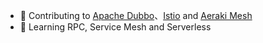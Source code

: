 <!--
**pinxiong/pinxiong** is a ✨ _special_ ✨ repository because its `README.md` (this file) appears on your GitHub profile.

Here are some ideas to get you started:

- 🔭 I’m currently working on ...
- 🌱 I’m currently learning ...
- 👯 I’m looking to collaborate on ...
- 🤔 I’m looking for help with ...
- 💬 Ask me about ...
- 📫 How to reach me: ...
- 😄 Pronouns: ...
- ⚡ Fun fact: ...
-->
+ 👯 Contributing to [Apache Dubbo](https://github.com/apache/dubbo)、[Istio](https://github.com/istio/istio) and [Aeraki Mesh](https://github.com/aeraki-mesh/aeraki)
+ 🔭 Learning RPC, Service Mesh and Serverless

<!--
![Xiong, Pin's GitHub stats](https://github-readme-stats.vercel.app/api?username=pinxiong&show_icons=true&theme=chartreuse-dark)
-->
<!--
[![Xiong, Pin's GitHub stats](https://github-readme-stats.vercel.app/api?username=pinxiong&show_icons=true&theme=chartreuse-dark&hide=stars)](https://github.com/anuraghazra/github-readme-stats)
-->
